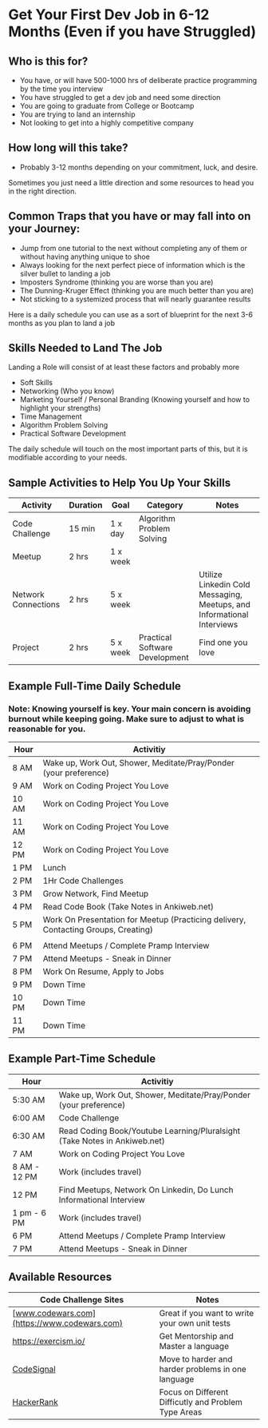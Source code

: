 # Get Your First Dev Job in 6-12 Months (Even if you have Struggled)

## Who is this for?

- You have, or will have 500-1000 hrs of deliberate practice programming by the time you interview
- You have struggled to get a dev job and need some direction
- You are going to graduate from College or Bootcamp
- You are trying to land an internship
- Not looking to get into a highly competitive company

## How long will this take?

- Probably 3-12 months depending on your commitment, luck, and desire.

Sometimes you just need a little direction and some resources to head you in the right direction.

## Common Traps that you have or may fall into on your Journey:

- Jump from one tutorial to the next without completing any of them or without having anything unique to shoe
- Always looking for the next perfect piece of information which is the silver bullet to landing a job
- Imposters Syndrome (thinking you are worse than you are)
- The Dunning-Kruger Effect (thinking you are much better than you are)
- Not sticking to a systemized process that will nearly guarantee results

Here is a daily schedule you can use as a sort of blueprint for the next 3-6 months as you plan to land a job

## Skills Needed to Land The Job

Landing a Role will consist of at least these factors and probably more

- Soft Skills
- Networking (Who you know)
- Marketing Yourself / Personal Branding (Knowing yourself and how to highlight your strengths)
- Time Management
- Algorithm Problem Solving
- Practical Software Development

The daily schedule will touch on the most important parts of this, but it is modifiable according to your needs.

## Sample Activities to Help You Up Your Skills

| Activity            | Duration | Goal     | Category                       | Notes                                                                  |
| ------------------- | -------- | -------- | ------------------------------ | ---------------------------------------------------------------------- |
| Code Challenge      | 15 min   | 1 x day  | Algorithm Problem Solving      |                                                                        |
| Meetup              | 2 hrs    | 1 x week |                                |                                                                        |
| Network Connections | 2 hrs    | 5 x week |                                | Utilize Linkedin Cold Messaging, Meetups, and Informational Interviews |
| Project             | 2 hrs    | 5 x week | Practical Software Development | Find one you love                                                      |

## Example Full-Time Daily Schedule

### Note: Knowing yourself is key. Your main concern is avoiding burnout while keeping going. Make sure to adjust to what is reasonable for you.

| Hour  | Activitiy                                                                          |
| ----- | ---------------------------------------------------------------------------------- |
| 8 AM  | Wake up, Work Out, Shower, Meditate/Pray/Ponder (your preference)                  |
| 9 AM  | Work on Coding Project You Love                                                    |
| 10 AM | Work on Coding Project You Love                                                    |
| 11 AM | Work on Coding Project You Love                                                    |
| 12 PM | Work on Coding Project You Love                                                    |
| 1 PM  | Lunch                                                                              |
| 2 PM  | 1Hr Code Challenges                                                                |
| 3 PM  | Grow Network, Find Meetup                                                          |
| 4 PM  | Read Code Book (Take Notes in Ankiweb.net)                                         |
| 5 PM  | Work On Presentation for Meetup (Practicing delivery, Contacting Groups, Creating) |
|       |                                                                                    |
| 6 PM  | Attend Meetups / Complete Pramp Interview                                          |
| 7 PM  | Attend Meetups - Sneak in Dinner                                                   |
| 8 PM  | Work On Resume, Apply to Jobs                                                      |
| 9 PM  | Down Time                                                                          |
| 10 PM | Down Time                                                                          |
| 11 PM | Down Time                                                                          |


## Example Part-Time Schedule

| Hour         | Activitiy                                                                 |
| ------------ | ------------------------------------------------------------------------- |
| 5:30 AM      | Wake up, Work Out, Shower, Meditate/Pray/Ponder (your preference)         |
| 6:00 AM      | Code Challenge                                                            |
| 6:30 AM      | Read Coding Book/Youtube Learning/Pluralsight (Take Notes in Ankiweb.net) |
| 7 AM         | Work on Coding Project You Love                                           |
| 8 AM - 12 PM | Work (includes travel)                                                    |
| 12 PM        | Find Meetups, Network On Linkedin, Do Lunch Informational Interview       |
| 1 pm - 6 PM  | Work (includes travel)                                                    |
| 6 PM         | Attend Meetups / Complete Pramp Interview                                 |
| 7 PM         | Attend Meetups - Sneak in Dinner                                          |


## Available Resources

| Code Challenge Sites                                 | Notes                                                |
| ---------------------------------------------------- | ---------------------------------------------------- |
| [www.codewars.com](https://www.codewars.com)         | Great if you want to write your own unit tests       |
| https://exercism.io/                                 | Get Mentorship and Master a language                 |
| [CodeSignal](https://codesignal.com/)                | Move to harder and harder problems in one language   |
| [HackerRank](https://www.hackerrank.com/auth/signup) | Focus on Different Difficutly and Problem Type Areas |

